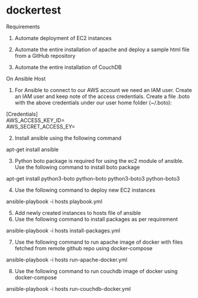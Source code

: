 # dockertest

Requirements

1. Automate deployment of EC2 instances

2. Automate the entire installation of apache and deploy a sample html file from a GitHub repository

3. Automate the entire installation of CouchDB

On Ansible Host

1. For Ansible to connect to our AWS account we need an IAM user. Create an IAM user and keep note of the access credentials. Create a file .boto with the above credentials under our user home folder (~/.boto):

[Credentials]   
AWS_ACCESS_KEY_ID=  
AWS_SECRET_ACCESS_EY=  

2. Install ansible using the following command

apt-get install ansible

3. Python boto package is required for using the ec2 module of ansible. Use the following command to install boto package

apt-get install python3-boto python-boto python3-boto3 python-boto3

4. Use the following command to deploy new EC2 instances

ansible-playbook -i hosts playbook.yml

5. Add newly created instances to hosts file of ansible
6. Use the following command to install packages as per requirement

ansible-playbook -i hosts install-packages.yml

7. Use the following command to run apache image of docker with files fetched from remote github repo using docker-compose

ansible-playbook -i hosts run-apache-docker.yml

8. Use the following command to run couchdb image of docker using docker-compose

ansible-playbook -i hosts run-couchdb-docker.yml

